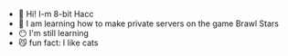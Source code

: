 - 👋 Hi! I-m 8-bit Hacc
- 👀 I am learning how to make private servers on the game Brawl Stars
- 😶 I'm still learning
- 😼 fun fact: I like cats

